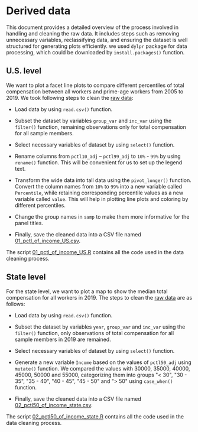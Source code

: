 # Derived data

This document provides a detailed overview of the process involved in handling and cleaning the raw data. It includes steps such as removing unnecessary variables, reclassifying data, and ensuring the dataset is well structured for generating plots efficiently. we used `dylpr` package for data processing, which could be downloaded by `install.packages()` function.

## U.S. level

We want to plot a facet line plots to compare different percentiles of total compensation between all workers and prime-age workers from 2005 to 2019. We took following steps to clean the [raw data](data/raw/pctl_of_inc_us_w2.csv):

-   Load data by using `read.csv()` function.

-   Subset the dataset by variables `group_var` and `inc_var` using the `filter()` function, remaining observations only for total compensation for all sample members.

-   Select necessary variables of dataset by using `select()` function.

-   Rename columns from `pctl10_adj` – `pctl99_adj` to `10%` - `99%` by using `rename()` function. This will be convenient for us to set up the legend text.

-   Transform the wide data into tall data using the `pivot_longer()` function. Convert the column names from `10%` to `99%` into a new variable called `Percentile`, while retaining corresponding percentile values as a new variable called `value`. This will help in plotting line plots and coloring by different percentiles.

-   Change the group names in `samp` to make them more informative for the panel titles.

-   Finally, save the cleaned data into a CSV file named [01_pctl_of_income_US.csv](data/derived/01_pctl_of_income_US.csv).

The script [01_pctl_of_income_US.R](src/data-cleaning/01_pctl_of_income_US.R) contains all the code used in the data cleaning process.

## State level

For the state level, we want to plot a map to show the median total compensation for all workers in 2019. The steps to clean the [raw data](data/raw/pctl_of_inc_state_w2) are as follows:

-   Load data by using `read.csv()` function.

-   Subset the dataset by variables `year`, `group_var` and `inc_var` using the `filter()` function, only observations of total compensation for all sample members in 2019 are remained.

-   Select necessary variables of dataset by using `select()` function.

-   Generate a new variable `Income` based on the values of `pctl50_adj` using `mutate()` function. We compared the values with 30000, 35000, 40000, 45000, 50000 and 55000, categorizing them into groups "\< 30", "30 - 35", "35 - 40", "40 - 45", "45 - 50" and "\> 50" using `case_when()` function.

-   Finally, save the cleaned data into a CSV file named [02_pctl50_of_income_state.csv](data/derived/02_pctl50_of_income_state.csv).

The script [02_pctl50_of_income_state.R](src/data-cleaning/02_pctl50_of_income_state.R) contains all the code used in the data cleaning process.
